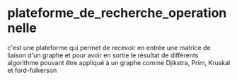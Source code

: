 # plateforme_de_recherche_operationnelle
c'est une plateforme qui permet de recevoir en entrée une matrice de liaison d'un graphe et pour avoir en sortie le résultat de différents algorithme pouvant être
appliqué à un graphe comme Djikstra, Prim, Kruskal et ford-fulkerson
